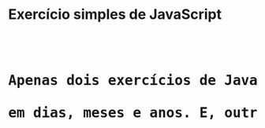 <h1>Exercício simples de JavaScript<h1>
<br>
<pre>Apenas dois exercícios de JavaScript onde um cálcula a idade<br>
em dias, meses e anos. E, outro que cálcula a média ponderada.</pre>
